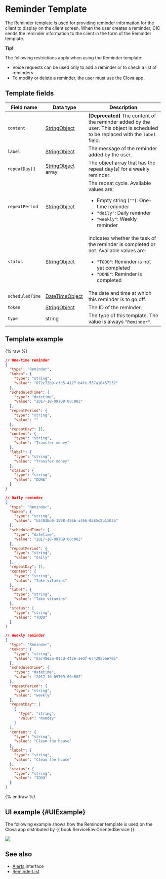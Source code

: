 # Reminder Template
The Reminder template is used for providing reminder information for the client to display on the client screen.  When the user creates a reminder, CIC sends the reminder information to the client in the form of the Reminder template.

<div class="tip">
<p><strong>Tip!</strong></p>
<p>The following restrictions apply when using the Reminder template:</p>
<ul>
  <li>Voice requests can be used only to add a reminder or to check a list of reminders.</li>
  <li>To modify or delete a reminder, the user must use the Clova app.</li>
</ul>
</div>

## Template fields

| Field name       | Data type    | Description                     |
|---------------|---------|-----------------------------|
| `content`       | [StringObject](/Develop/References/ContentTemplates/Shared_Objects.md#StringObject)     | **(Deprecated)** The content of the reminder added by the user. This object is scheduled to be replaced with the `label` field. |
| `label`         | [StringObject](/Develop/References/ContentTemplates/Shared_Objects.md#StringObject)     | The message of the reminder added by the user. |
| `repeatDay[]`     | [StringObject](/Develop/References/ContentTemplates/Shared_Objects.md#StringObject) array | The object array that has the repeat day(s) for a weekly reminder. |
| `repeatPeriod`  | [StringObject](/Develop/References/ContentTemplates/Shared_Objects.md#StringObject)     | The repeat cycle. Available values are: <ul><li>Empty string (<code>""</code>): One-time reminder</li><li><code>"daily"</code>: Daily reminder</li><li><code>"weekly"</code>: Weekly reminder</li></ul> |
| `status`        | [StringObject](/Develop/References/ContentTemplates/Shared_Objects.md#StringObject)     | Indicates whether the task of the reminder is completed or not. Available values are: <ul><li><code>"TODO"</code>: Reminder is not yet completed</li><li><code>"DONE"</code>: Reminder is completed</li></ul> |
| `scheduledTime` | [DateTimeObject](/Develop/References/ContentTemplates/Shared_Objects.md#DateTimeObject) | The date and time at which this reminder is to go off.      |
| `token`         | [StringObject](/Develop/References/ContentTemplates/Shared_Objects.md#StringObject)     | The ID of the reminder.  |
| `type`          | string                                                                              | The type of this template. The value is always `"Reminder"`.  |

## Template example

{% raw %}

```json
// One-time reminder
{
  "type": "Reminder",
  "token": {
    "type": "string",
    "value": "072c72b9-cfc5-4127-b4fe-557a10457232"
  },
  "scheduledTime": {
    "type": "datetime",
    "value": "2017-10-09T09:00:00Z"
  },
  "repeatPeriod": {
    "type": "string",
    "value": ""
  },
  "repeatDay": [],
  "content": {
    "type": "string",
    "value": "Transfer money"
  },
  "label": {
    "type": "string",
    "value": "Transfer money"
  },
  "status": {
    "type": "string",
    "value": "DONE"
  }
}

// Daily reminder
{
  "type": "Reminder",
  "token": {
    "type": "string",
    "value": "b5403bd0-1598-495b-a466-9385c2b1103a"
  },
  "scheduledTime": {
    "type": "datetime",
    "value": "2017-10-09T09:00:00Z"
  },
  "repeatPeriod": {
    "type": "string",
    "value": "daily"
  },
  "repeatDay": [],
  "content": {
    "type": "string",
    "value": "Take vitamins"
  },
  "label": {
    "type": "string",
    "value": "Take vitamins"
  },
  "status": {
    "type": "string",
    "value": "TODO"
  }
}

// Weekly reminder
{
  "type": "Reminder",
  "token": {
    "type": "string",
    "value": "da740e2a-01cd-4f2e-aedf-6c4285bae785"
  },
  "scheduledTime": {
    "type": "datetime",
    "value": "2017-10-09T09:00:00Z"
  },
  "repeatPeriod": {
    "type": "string",
    "value": "weekly"
  },
  "repeatDay": [
    {
      "type": "string",
      "value": "monday"
    }
  ],
  "content": {
    "type": "string",
    "value": "Clean the house"
  },
  "label": {
    "type": "string",
    "value": "Clean the house"
  },
  "status": {
    "type": "string",
    "value": "TODO"
  }
}
```

{% endraw %}

## UI example {#UIExample}

The following example shows how the Reminder template is used on the Clova app distributed by {{ book.ServiceEnv.OrientedService }}.

![](/Develop/Assets/Images/Content_Template-Reminder.png)

## See also
* [Alerts](/Develop/References/CICInterface/Alerts.md) interface
* [ReminderList](/Develop/References/ContentTemplates/ReminderList.md)
